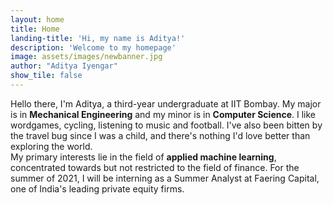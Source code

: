 ```yaml
---
layout: home
title: Home
landing-title: 'Hi, my name is Aditya!'
description: 'Welcome to my homepage'
image: assets/images/newbanner.jpg
author: "Aditya Iyengar"
show_tile: false
---
```


Hello there, I'm Aditya, a third-year undergraduate at IIT Bombay. My major is in **Mechanical Engineering** and my minor is in **Computer Science**. I like wordgames, cycling, listening to music and football. I've also been bitten by the travel bug since I was a child, and there's nothing I'd love better than exploring the world.  
My primary interests lie in the field of **applied machine learning**, concentrated towards but not restricted to the field of finance. For the summer of 2021, I will be interning as a  Summer Analyst at Faering Capital, one of India's leading private equity firms.
